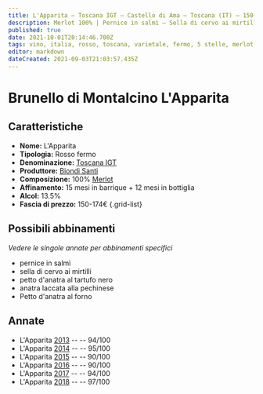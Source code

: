 ```yaml
---
title: L'Apparita – Toscana IGT – Castello di Ama – Toscana (IT) – 150-174€ – 4★-5★
description: Merlot 100% | Pernice in salmì – Sella di cervo ai mirtilli – Petto d'anatra al tartufo nero – Anatra laccata alla pechinese – Petto d'anatra al forno
published: true
date: 2021-10-01T20:14:46.700Z
tags: vino, italia, rosso, toscana, varietale, fermo, 5 stelle, merlot, pernice in salmì, sella di cervo ai mirtilli, petto d'anatra al tartufo nero, anatra laccata alla pechinese, Petto d'anatra al forno, 150-174€
editor: markdown
dateCreated: 2021-09-03T21:03:57.435Z
---
```


# Brunello di Montalcino L'Apparita

## Caratteristiche
- **Nome:** L'Apparita
- **Tipologia:** Rosso fermo
- **Denominazione:** [Toscana IGT](/denominazioni/Italia/Toscana/IGT/Toscana)
- **Produttore:** [Biondi Santi](/produttori/Italia/Toscana/Castello-di-Ama) 
- **Composizione:** 100% [Merlot](/vitigni/Francia/bacca-nera/merlot)
- **Affinamento:** 15 mesi in barrique + 12 mesi in bottiglia
- **Alcol:** 13.5%
- **Fascia di prezzo:** 150-174€
{.grid-list}




## Possibili abbinamenti
*Vedere le singole annate per abbinamenti specifici*

- pernice in salmì
- sella di cervo ai mirtilli
- petto d'anatra al tartufo nero
- anatra laccata alla pechinese
- Petto d'anatra al forno

## Annate
- L'Apparita [2013](vini/Italia/Toscana/Castello-di-Ama/L-Apparita/2013) -- <span class="star-5"></span> -- 94/100
- L'Apparita [2014](vini/Italia/Toscana/Castello-di-Ama/L-Apparita/2014) -- <span class="star-5"></span> -- 95/100
- L'Apparita [2015](vini/Italia/Toscana/Castello-di-Ama/L-Apparita/2015) -- <span class="star-4"></span> -- 90/100
- L'Apparita [2016](vini/Italia/Toscana/Castello-di-Ama/L-Apparita/2016) -- <span class="star-4"></span> -- 90/100
- L'Apparita [2017](vini/Italia/Toscana/Castello-di-Ama/L-Apparita/2017) -- <span class="star-5"></span> -- 94/100
- L'Apparita [2018](vini/Italia/Toscana/Castello-di-Ama/L-Apparita/2018) -- <span class="star-5"></span> -- 97/100